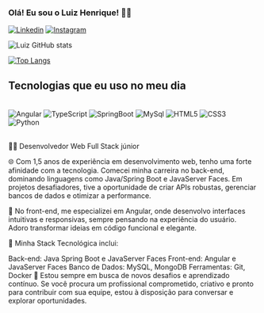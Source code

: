 ### Olá! Eu sou o Luiz Henrique! 👋🏻

[![Linkedin](https://img.shields.io/badge/LinkedIn-0077B5?style=for-the-badge&logo=linkedin&logoColor=white)](https://www.linkedin.com/in/luiz-henrique-ferreira-neves-ab6036239/)
[![Instagram](https://img.shields.io/badge/Instagram-E4405F?style=for-the-badge&logo=instagram&logoColor=white)](https://www.instagram.com/luizhenriquef81/)

![Luiz GitHub stats](https://github-readme-stats.vercel.app/api?username=LuizHenriqueFN&show_icons=true&theme=radical)

[![Top Langs](https://github-readme-stats.vercel.app/api/top-langs/?username=LuizHenriqueFN)](https://github.com/LuizHenriqueFN/github-readme-stats)

## Tecnologias que eu uso no meu dia

<div style="display: inline_block"><br>
    <img align="center" alt="Angular" src="https://img.shields.io/badge/Angular-DD0031?style=for-the-badge&logo=angular&logoColor=white">
    <img align="center" alt="TypeScript" src="https://img.shields.io/badge/TypeScript-007ACC?style=for-the-badge&logo=typescript&logoColor=white">
    <img align="center" alt="SpringBoot" src="https://img.shields.io/badge/Spring-6DB33F?style=for-the-badge&logo=spring&logoColor=white">
    <img align="center" alt="MySql" src="https://img.shields.io/badge/MySQL-00000F?style=for-the-badge&logo=mysql&logoColor=white">
    <img align="center" alt="HTML5" src="https://img.shields.io/badge/HTML5-E34F26?style=for-the-badge&logo=html5&logoColor=white">
    <img align="center" alt="CSS3" src="https://img.shields.io/badge/CSS3-1572B6?style=for-the-badge&logo=css3&logoColor=white">
    <img align="center" alt="Python" src="https://img.shields.io/badge/Python-3776AB?style=for-the-badge&logo=python&logoColor=white">
</div><br>

👨‍💻 Desenvolvedor Web Full Stack júnior

🌐 Com 1,5 anos de experiência em desenvolvimento web, tenho uma forte afinidade com a tecnologia. Comecei minha carreira no back-end, dominando linguagens como Java/Spring Boot e JavaServer Faces. Em projetos desafiadores, tive a oportunidade de criar APIs robustas, gerenciar bancos de dados e otimizar a performance.

🎨 No front-end, me especializei em Angular, onde desenvolvo interfaces intuitivas e responsivas, sempre pensando na experiência do usuário. Adoro transformar ideias em código funcional e elegante.

🔗 Minha Stack Tecnológica inclui:

Back-end: Java Spring Boot e JavaServer Faces
Front-end: Angular e JavaServer Faces
Banco de Dados: MySQL, MongoDB
Ferramentas: Git, Docker
🚀 Estou sempre em busca de novos desafios e aprendizado contínuo. Se você procura um profissional comprometido, criativo e pronto para contribuir com sua equipe, estou à disposição para conversar e explorar oportunidades.
